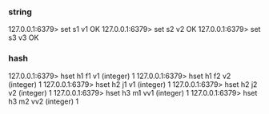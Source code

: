 ### string
127.0.0.1:6379> set s1 v1
OK
127.0.0.1:6379> set s2 v2
OK
127.0.0.1:6379> set s3 v3
OK

### hash
127.0.0.1:6379> hset h1 f1 v1
(integer) 1
127.0.0.1:6379> hset h1 f2 v2
(integer) 1
127.0.0.1:6379> hset h2 j1 v1
(integer) 1
127.0.0.1:6379> hset h2 j2 v2
(integer) 1
127.0.0.1:6379> hset h3 m1 vv1
(integer) 1
127.0.0.1:6379> hset h3 m2 vv2
(integer) 1
